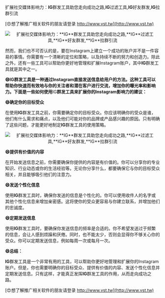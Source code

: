 扩展社交媒体影响力：**IG**群发工具助您走向成功之路,**IG**过滤工具,**IG**好友群发,**IG**拉群引流

[😍想了解推广相关软件的朋友请登录 http://www.vst.tw](http://www.vst.tw)

 <center><img src="https://vst.tw/MP4/tuiguang/png/4.png" alt="扩展社交媒体影响力：**IG**群发工具助您走向成功之路,**IG**过滤工具,**IG**好友群发,**IG**拉群引流"></center>

然而，我们也不可否认的是，要在Instagram上建立一个成功的账户并不是一件容易的事情。你需要有一个清晰的定位和策略，以及持续不断的努力和创造力。除此之外，还有一些工具可以帮助你更好地管理和扩展Instagram账户，其中**IG**群发工具就是其中之一。

**😄**IG**群发工具是一种通过Instagram直接发送信息给用户的方法。这种工具可以帮助你快速而有效地与你的关注者和潜在客户进行交流，增加你的曝光率和影响力。下面是一些如何使用**IG**群发工具来扩展你的Instagram影响力的建议：**

**😄确定你的目标受众**

在使用**IG**群发工具之前，你需要确定你的目标受众。你应该明确你的受众是谁，他们有什么需求和痛点，以及他们可能对你的品牌或产品感兴趣的原因。只有明确了这些问题，才能更好地制定**IG**群发工具的使用策略。

 <center><img src="https://vst.tw/MP4/tuiguang/png/6.png" alt="扩展社交媒体影响力：**IG**群发工具助您走向成功之路,**IG**过滤工具,**IG**好友群发,**IG**拉群引流"></center>

**😄提供有价值的内容**

在开始发送信息之前，你需要确保你提供的内容是有价值的。你可以分享你的专业知识、行业动态或你的生活经验等。无论你分享什么，都要确保它与你的目标受众相关，并且能够吸引他们的注意力。

**😄发送个性化信息**

使用**IG**群发工具时，确保你发送的信息是个性化的。你可以使用收件人的名字或其他个性化信息来增加亲密感。这将使你的受众更容易与你建立联系，并增加他们的忠诚度。

**😄定期发送信息**

使用**IG**群发工具时，要确保你发送信息的频率是合适的。你不希望发送过于频繁的信息，会让人感到烦躁和厌倦。同时，也不能太少，否则会显得你不够关心你的受众。你可以定期发送信息，例如每周一次或每月一次。

**😄总结：**

**IG**群发工具是一个非常有用的工具，可以帮助你更好地管理和扩展你的Instagram账户。但是，你也需要明确你的目标受众、提供有价值的内容、发送个性化信息并定期发送信息。只有这样，才能真正发挥**IG**群发工具的作用，从而走向成功之路。

[😍想了解推广相关软件的朋友请登录 http://www.vst.tw](http://www.vst.tw)



